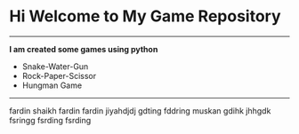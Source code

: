 # Hi Welcome to My Game Repository
***

**I am created some games using python**
- Snake-Water-Gun
- Rock-Paper-Scissor
- Hungman Game
---

fardin shaikh
fardin
fardin
jiyahdjdj gdting fddring
muskan gdihk
jhhgdk
 fsringg fsrding fsrding
